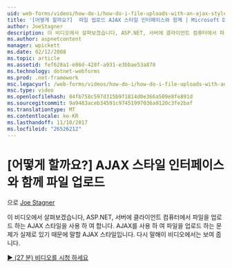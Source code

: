 ```yaml
---
uid: web-forms/videos/how-do-i/how-do-i-file-uploads-with-an-ajax-style-interface
title: '[어떻게 할까요?]  파일 업로드 AJAX 스타일 인터페이스와 함께 | Microsoft Docs'
author: JoeStagner
description: 이 비디오에서 살펴보겠습니다, ASP.NET, 서버에 클라이언트 컴퓨터에서 파일을 업로드 하는 AJAX 스타일을 사용 하 여 합니다. 내가 말하는 바로 그 AJAX 스타일 있기 때문에 중...
ms.author: aspnetcontent
manager: wpickett
ms.date: 02/12/2008
ms.topic: article
ms.assetid: fef628a1-e86d-428f-a931-e3bbae53a878
ms.technology: dotnet-webforms
ms.prod: .net-framework
msc.legacyurl: /web-forms/videos/how-do-i/how-do-i-file-uploads-with-an-ajax-style-interface
msc.type: video
ms.openlocfilehash: 04fb758c597d315b9f1814d0e366a509e8fe891d
ms.sourcegitcommit: 9a9483aceb34591c97451997036a9120c3fe2baf
ms.translationtype: MT
ms.contentlocale: ko-KR
ms.lasthandoff: 11/10/2017
ms.locfileid: "26526212"
---
```

<a name="how-do-i--file-uploads-with-an-ajax-style-interface"></a>[어떻게 할까요?]  AJAX 스타일 인터페이스와 함께 파일 업로드
====================
으로 [Joe Stagner](https://github.com/JoeStagner)

이 비디오에서 살펴보겠습니다, ASP.NET, 서버에 클라이언트 컴퓨터에서 파일을 업로드 하는 AJAX 스타일을 사용 하 여 합니다. AJAX를 사용 하 여 파일을 업로드 하는 문제가 실제로 있기 때문에 말할 AJAX 스타일입니다. 다시 말해이 비디오에서는 보여 줍니다.

[&#9654; (27 분) 비디오를 시청 하세요](https://channel9.msdn.com/Blogs/ASP-NET-Site-Videos/how-do-i-file-uploads-with-an-ajax-style-interface)
